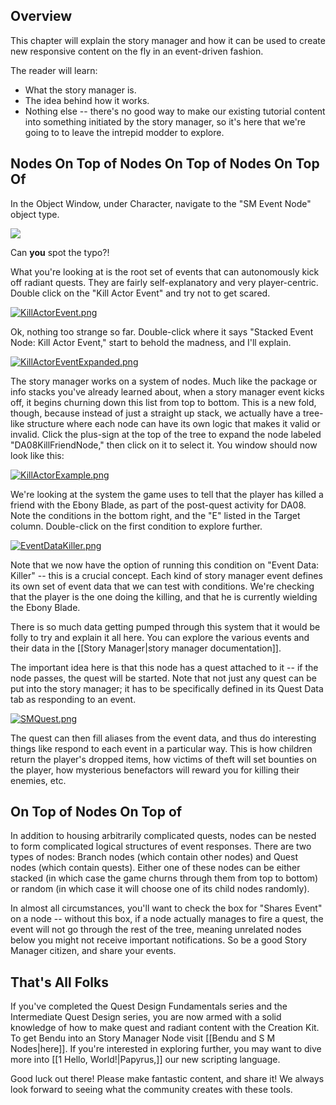## Overview

This chapter will explain the story manager and how it can be used to create new responsive content on the fly in an event-driven fashion.

The reader will learn:

-   What the story manager is.
-   The idea behind how it works.
-   Nothing else -- there's no good way to make our existing tutorial content into something initiated by the story manager, so it's here that we're going to to leave the intrepid modder to explore.

## Nodes On Top of Nodes On Top of Nodes On Top Of

In the Object Window, under Character, navigate to the "SM Event Node" object type.

[![](https://ck.uesp.net/w/images/c/c9/SMEventNodes.png)](https://ck.uesp.net/wiki/File:SMEventNodes.png)

Can **you** spot the typo?!

What you're looking at is the root set of events that can autonomously kick off radiant quests. They are fairly self-explanatory and very player-centric. Double click on the "Kill Actor Event" and try not to get scared.

[![KillActorEvent.png](https://ck.uesp.net/w/images/e/e8/KillActorEvent.png)](https://ck.uesp.net/wiki/File:KillActorEvent.png)

Ok, nothing too strange so far. Double-click where it says "Stacked Event Node: Kill Actor Event," start to behold the madness, and I'll explain.

[![KillActorEventExpanded.png](https://ck.uesp.net/w/images/3/39/KillActorEventExpanded.png)](https://ck.uesp.net/wiki/File:KillActorEventExpanded.png)

The story manager works on a system of nodes. Much like the package or info stacks you've already learned about, when a story manager event kicks off, it begins churning down this list from top to bottom. This is a new fold, though, because instead of just a straight up stack, we actually have a tree-like structure where each node can have its own logic that makes it valid or invalid. Click the plus-sign at the top of the tree to expand the node labeled "DA08KillFriendNode," then click on it to select it. You window should now look like this:

[![KillActorExample.png](https://ck.uesp.net/w/images/6/6d/KillActorExample.png)](https://ck.uesp.net/wiki/File:KillActorExample.png)

We're looking at the system the game uses to tell that the player has killed a friend with the Ebony Blade, as part of the post-quest activity for DA08. Note the conditions in the bottom right, and the "E" listed in the Target column. Double-click on the first condition to explore further.

[![EventDataKiller.png](https://ck.uesp.net/w/images/7/79/EventDataKiller.png)](https://ck.uesp.net/wiki/File:EventDataKiller.png)

Note that we now have the option of running this condition on "Event Data: Killer" -- this is a crucial concept. Each kind of story manager event defines its own set of event data that we can test with conditions. We're checking that the player is the one doing the killing, and that he is currently wielding the Ebony Blade.

There is so much data getting pumped through this system that it would be folly to try and explain it all here. You can explore the various events and their data in the [[Story Manager|story manager documentation]].

The important idea here is that this node has a quest attached to it -- if the node passes, the quest will be started. Note that not just any quest can be put into the story manager; it has to be specifically defined in its Quest Data tab as responding to an event.

[![SMQuest.png](https://ck.uesp.net/w/images/7/73/SMQuest.png)](https://ck.uesp.net/wiki/File:SMQuest.png)

The quest can then fill aliases from the event data, and thus do interesting things like respond to each event in a particular way. This is how children return the player's dropped items, how victims of theft will set bounties on the player, how mysterious benefactors will reward you for killing their enemies, etc.

## On Top of Nodes On Top of

In addition to housing arbitrarily complicated quests, nodes can be nested to form complicated logical structures of event responses. There are two types of nodes: Branch nodes (which contain other nodes) and Quest nodes (which contain quests). Either one of these nodes can be either stacked (in which case the game churns through them from top to bottom) or random (in which case it will choose one of its child nodes randomly).

In almost all circumstances, you'll want to check the box for "Shares Event" on a node -- without this box, if a node actually manages to fire a quest, the event will not go through the rest of the tree, meaning unrelated nodes below you might not receive important notifications. So be a good Story Manager citizen, and share your events.

## That's All Folks

If you've completed the Quest Design Fundamentals series and the Intermediate Quest Design series, you are now armed with a solid knowledge of how to make quest and radiant content with the Creation Kit. To get Bendu into an Story Manager Node visit [[Bendu and S M Nodes|here]]. If you're interested in exploring further, you may want to dive more into [[1 Hello, World!|Papyrus,]] our new scripting language.

Good luck out there! Please make fantastic content, and share it! We always look forward to seeing what the community creates with these tools.